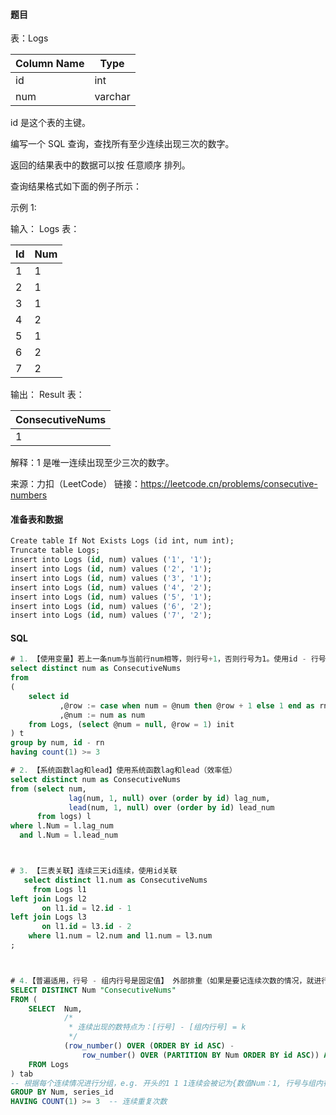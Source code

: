 #### 题目

表：Logs

| Column Name | Type    |
| ----------- | ------- |
| id          | int     |
| num         | varchar |

id 是这个表的主键。
 

编写一个 SQL 查询，查找所有至少连续出现三次的数字。

返回的结果表中的数据可以按 任意顺序 排列。

查询结果格式如下面的例子所示：

示例 1:

输入：
Logs 表：

| Id  | Num |
| --- | --- |
| 1   | 1   |
| 2   | 1   |
| 3   | 1   |
| 4   | 2   |
| 5   | 1   |
| 6   | 2   |
| 7   | 2   |

输出：
Result 表：

| ConsecutiveNums |
| --------------- |
| 1               |

解释：1 是唯一连续出现至少三次的数字。

来源：力扣（LeetCode）
链接：https://leetcode.cn/problems/consecutive-numbers


#### 准备表和数据

```sql
Create table If Not Exists Logs (id int, num int);
Truncate table Logs;
insert into Logs (id, num) values ('1', '1');
insert into Logs (id, num) values ('2', '1');
insert into Logs (id, num) values ('3', '1');
insert into Logs (id, num) values ('4', '2');
insert into Logs (id, num) values ('5', '1');
insert into Logs (id, num) values ('6', '2');
insert into Logs (id, num) values ('7', '2');
```

#### SQL

```sql
# 1. 【使用变量】若上一条num与当前行num相等，则行号+1，否则行号为1。使用id - 行号，差值相等的就是连续的
select distinct num as ConsecutiveNums 
from
(
    select id
           ,@row := case when num = @num then @row + 1 else 1 end as rn
           ,@num := num as num
    from Logs, (select @num = null, @row = 1) init
) t
group by num, id - rn
having count(1) >= 3

# 2. 【系统函数lag和lead】使用系统函数lag和lead（效率低）
select distinct num as ConsecutiveNums 
from (select num, 
             lag(num, 1, null) over (order by id) lag_num, 
             lead(num, 1, null) over (order by id) lead_num
      from logs) l
where l.Num = l.lag_num
  and l.Num = l.lead_num



# 3. 【三表关联】连续三天id连续，使用id关联
   select distinct l1.num as ConsecutiveNums
     from Logs l1
left join Logs l2
       on l1.id = l2.id - 1
left join Logs l3
       on l1.id = l3.id - 2
    where l1.num = l2.num and l1.num = l3.num 
;



# 4.【普遍适用，行号 - 组内行号是固定值】 外部排重（如果是要记连续次数的情况，就进行套一层Group By Num）
SELECT DISTINCT Num "ConsecutiveNums"
FROM (
    SELECT  Num,
            /*
             * 连续出现的数特点为：[行号] - [组内行号] = k
             */
            (row_number() OVER (ORDER BY id ASC) - 
                row_number() OVER (PARTITION BY Num ORDER BY id ASC)) AS series_id
    FROM Logs
) tab
-- 根据每个连续情况进行分组，e.g. 开头的1 1 1连续会被记为{数值Num：1, 行号与组内行号差值：0}组
GROUP BY Num, series_id
HAVING COUNT(1) >= 3  -- 连续重复次数

```